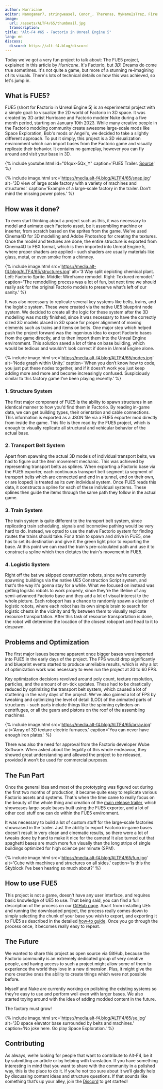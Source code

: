 ```yaml
---
author: Hurricane
editor: Nanogamer7, stringweasel, Conor_, Therenas, MyNameIsTrez, Firerazer
image:
  url: /assets/ALTF4/65/thumbnail.jpg
  transcription:
title: "Alt-F4 #65 - Factorio in Unreal Engine 5"
lang: en
discuss:
  discord: https://alt-f4.blog/discord
---
```


Today we've got a very fun project to talk about: The FUE5 project, explained in this article by *Hurricane*. It's Factorio, but *3D*! Dreams do come true sometimes. It's not quite a game, but more of a stunning re-imagining of its visuals. There's lots of technical details on how this was achieved, so let's jump in.

## What is FUE5?

FUE5 (short for **F**actorio in **U**nreal **E**ngine **5**) is an experimental project with a simple goal: to visualize the 2D world of Factorio in 3D space. It was created by 3D artist Hurricane and Factorio modder Nuke during a five month period, starting on January 10th 2023.
While many creative people in the Factorio modding community create awesome large-scale mods like Space Exploration, Bob's mods or Angel's, we decided to take a slightly different approach. To put it simply, this project is a 3D visualization environment which can import bases from the Factorio game and visually replicate their behavior. It contains no gameplay, however you can fly around and visit your base in 3D.

{% include youtube.html id="01qux-5Qx_Y" caption='FUE5 Trailer. <a href="https://www.youtube.com/watch?v=01qux-5Qx_Y">Source</a>' %}

{% include image.html src='https://media.alt-f4.blog/ALTF4/65/snap.jpg' alt='3D view of large scale factory with a variety of machines and structures.' caption='Example of a large-scale factory in the trailer. Don’t mind the missing power poles.' %}

## How was it done?

To even start thinking about a project such as this, it was necessary to model and animate each Factorio asset, be it assembling machine or inserter, from scratch based on the sprites from the game. We've used Cinema4D for 3D modelling and Adobe Photoshop for creating the textures. Once the model and textures are done, the entire structure is exported from Cinema4D to FBX format, which is then imported into Unreal Engine 5, where proper shaders are applied - such shaders are usually materials like glass, metal, or even smoke from a chimney.

{% include image.html src='https://media.alt-f4.blog/ALTF4/65/structures.jpg' alt='3 Way split depicting chemical plant. Left: Factorio Sprite. Middle: Wireframe remodel. Right: Textured remodel.' caption='The remodelling process was a lot of fun, but next time we should really ask for the original Factorio models to preserve what’s left of our sanity.' %}

It was also necessary to replicate several key systems like belts, trains, and the logistic system. These were created via the native UE5 blueprint node system. We decided to create all the logic for these system after the 3D modelling was mostly finished, since it was necessary to have the correctly sized 3D models placed in 3D space for proper alignment of moving elements such as trains and items on belts. One major step which helped push the project forward was the ingenious idea to export Factorio bases from the game directly, and to then import them into the Unreal Engine environment. This solution saved a lot of time on base building, which would be tedious and wouldn't look correct if done in Unreal Engine alone.

{% include image.html src='https://media.alt-f4.blog/ALTF4/65/nodes.jpg' alt='Node graph within Unity.' caption='When you don’t know how to code, you just put these nodes together, and if it doesn’t work you just keep adding more and more and become increasingly confused. Suspiciously similar to this factory game I’ve been playing recently.' %}

### 1. Structure System

The first major component of FUE5 is the ability to spawn structures in an identical manner to how you'd find them in Factorio. By reading in-game data, we can get building types, their orientation and cable connections. This information is exported as a JSON file via a FUE5 exporter mod directly from inside the game. This file is then read by the FUE5 project, which is enough to visually replicate all structural and vehicular behavior of the actual base.

### 2. Transport Belt System

Apart from spawning the actual 3D models of individual transport belts, we had to figure out the item movement mechanic. This was achieved by representing transport belts as splines. When exporting a Factorio base via the FUE5 exporter, each continuous transport belt segment (a segment of transport belts which are connected and end in a tunnel, end on their own, or are looped) is treated as its own individual system. Once FUE5 reads this data, it constructs a spline for each of these individual systems. These splines then guide the items through the same path they follow in the actual game.

### 3. Train System

The train system is quite different to the transport belt system, since replicating train scheduling, signals and locomotive pathing would be very hard to do. Instead, we opted to use the native Factorio system for finding routes the trains should take. For a train to spawn and drive in FUE5, one has to set its destination and give it the green light prior to exporting the base. At this point we can read the train's pre-calculated path and use it to construct a spline which then dictates the train's movement in FUE5.

### 4. Logistic System

Right off the bat we skipped construction robots, since we're currently spawning buildings via the native UE5 Construction Script system, and that's the way it's gonna stay for a while. What we focused on instead was getting logistic robots to work properly, since they're the lifeline of any semi-advanced Factorio base and they add a lot of visual interest to the whole picture. Each roboport has a chance to randomly spawn a cluster of logistic robots, where each robot has its own simple brain to search for logistic chests in the vicinity and fly between them to visually replicate resource transportation. After this task of resource transportation is done, the robot will determine the location of the closest roboport and head to it to despawn.

## Problems and Optimization

The first major issues became apparent once bigger bases were imported into FUE5 in the early days of the project. The FPS would drop significantly and blueprint events started to produce unreliable results, which is why a lot of optimization work was necessary to even run the project at 30 to 60 FPS.

Key optimization decisions revolved around poly count, texture resolution, particles, and the amount of on-tick updates. These had to be drastically reduced by optimizing the transport belt system, which caused a lot of stuttering in the early days of the project. We've also gained a lot of FPS by tweaking and optimizing the level of detail (LOD) of the animated parts of structures - such parts include things like the spinning cylinders on centrifuges, or all the gears and pistons on the roof of the assembling machines.

{% include image.html src='https://media.alt-f4.blog/ALTF4/65/array.jpg' alt='Array of 3D texture electric furnaces.' caption='You can never have enough iron plates.' %}

There was also the need for approval from the Factorio developer Wube Software. When asked about the legality of this whole endeavour, they showed great understanding and allowed the project to be released, provided it won't be used for commercial purposes.

## The Fun Part

Once the general idea and most of the prototyping was figured out during the first two months of production, it became quite easy to replicate various Factorio assets and systems. That's when the time came to really focus on the beauty of the whole thing and creation of the [main release trailer](https://www.youtube.com/watch?v=01qux-5Qx_Y&feature=youtu.be&ab_channel=Hurricane), which showcases large-scale bases built using the FUE5 exporter, and a lot of other cool stuff one can do within the FUE5 environment.

It was necessary to build a lot of custom stuff for the large-scale factories showcased in the trailer. Just the ability to export Factorio in-game bases doesn't result in very clean and cinematic results, so there were a lot of tweaks done by hand to make it nice for the camera! It also turned out that spaghetti bases are much more fun visually than the long strips of single buildings optimized for high science per minute (SPM).

{% include image.html src='https://media.alt-f4.blog/ALTF4/65/fun.jpg' alt='Cube with machines and structures on all sides.' caption='Is this the Skyblock I’ve been hearing so much about?' %}

## How to use FUE5

This project is not a game, doesn't have any user interface, and requires basic knowledge of UE5 to use. That being said, you can find a full description of the process on our [GitHub page](https://github.com/FUE5BASE/FUE5). Apart from installing UE5 and running the downloaded project, the process really comes down to simply selecting the chunk of your base you wish to export, and exporting it to FUE5 as described in the detailed [how-to guide](https://github.com/FUE5BASE/FUE5/blob/main/BaseImportGuide.md). Once you go through the process once, it becomes really easy to repeat.

## The Future

We wanted to share this project as open source via GitHub, because the Factorio community is an extremely dedicated group of very creative people, and having access to such a project might allow some of them to experience the world they love in a new dimension. Plus, it might give the more creative ones the ability to create things which were not possible before.

Myself and Nuke are currently working on polishing the existing systems so they're easy to use and perform well even with larger bases. We also started toying around with the idea of adding modded content in the future.

The factory must grow!

{% include image.html src='https://media.alt-f4.blog/ALTF4/65/se.jpg' alt='3D space elevator base surrounded by belts and machines.' caption='No joke here. Go play Space Exploration.' %}

## Contributing

As always, we’re looking for people that want to contribute to Alt-F4, be it by submitting an article or by helping with translation. If you have something interesting in mind that you want to share with the community in a polished way, this is the place to do it. If you’re not too sure about it we’ll gladly help by discussing content ideas and structure questions. If that sounds like something that’s up your alley, join the [Discord](https://alt-f4.blog/discord) to get started!
